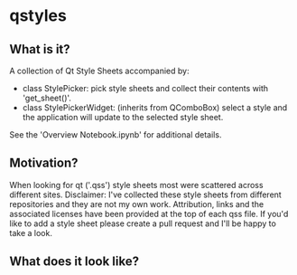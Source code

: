 # qstyles
## What is it?
A collection of Qt Style Sheets accompanied by:
* class StylePicker: pick style sheets and collect their contents with 'get_sheet()'.
* class StylePickerWidget: (inherits from QComboBox) select a style and the application will update to the selected style sheet.

See the 'Overview Notebook.ipynb' for additional details.

## Motivation?
When looking for qt ('.qss') style sheets most were scattered across different sites. 
Disclaimer: I've collected these style sheets from different repositories and they are not my own work.
Attribution, links and the associated licenses have been provided at the top of each qss file.
If you'd like to add a style sheet please create a pull request and I'll be happy to take a look.

## What does it look like?
